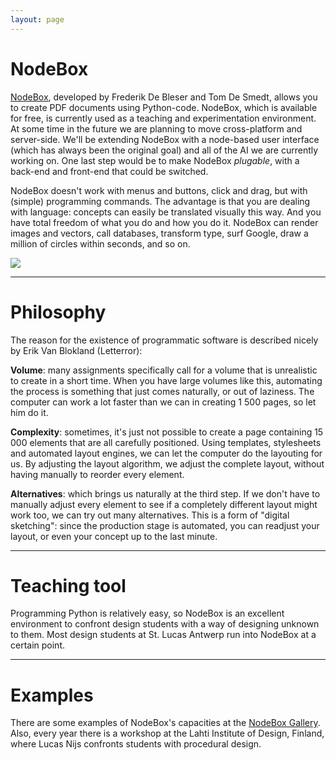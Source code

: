 ```yaml
---
layout: page
---
```

<h1>NodeBox</h1>

<p><a href="http://nodebox.net">NodeBox</a>, developed by Frederik De Bleser and Tom De Smedt, allows you to create PDF documents using Python-code. NodeBox, which is available for free, is currently used as a teaching and experimentation environment. At some time in the future we are planning to move cross-platform and server-side. We'll be extending NodeBox with a node-based user interface (which has always been the original goal) and all of the AI we are currently working on. One last step would be to make NodeBox <em>plugable</em>, with a back-end and front-end that could be switched.</p>

<p>NodeBox doesn't work with menus and buttons, click and drag, but with (simple) programming commands. The advantage is that you are dealing with language: concepts can easily be translated visually this way. And you have total freedom of what you do and how you do it. NodeBox can render images and vectors, call databases, transform type, surf Google, draw a million of circles within seconds, and so on.</p>

<p><img src="http://nodebox.net/code/static/media/features-example.jpg" /></p>

<hr />

<h1>Philosophy</h1>

<p>The reason for the existence of programmatic software is described nicely by Erik Van Blokland (Letterror):</p>

<p><strong>Volume</strong>: many assignments specifically call for a volume that is unrealistic to create in a short time. When you have large volumes like this, automating the process is something that just comes naturally, or out of laziness. The computer can work a lot faster than we can in creating 1 500 pages, so let him do it.</p>

<p><strong>Complexity</strong>: sometimes, it's just not possible to create a page containing 15 000 elements that are all carefully positioned. Using templates, stylesheets and automated layout engines, we can let the computer do the layouting for us. By adjusting the layout algorithm, we adjust the complete layout, without having manually to reorder every element.</p>

<p><strong>Alternatives</strong>: which brings us naturally at the third step. If we don't have to manually adjust every element to see if a completely different layout might work too, we can try out many alternatives. This is a form of "digital sketching": since the production stage is automated, you can readjust your layout, or even your concept up to the last minute.</p>

<hr />

<h1>Teaching tool</h1>

<p>Programming Python is relatively easy, so NodeBox is an excellent environment to confront design students with a way of designing unknown to them. Most design students at St. Lucas Antwerp run into NodeBox at a certain point.</p>

<hr />

<h1>Examples</h1>

<p>There are some examples of NodeBox's capacities at the <a href="http://nodebox.net/code/index.php/Gallery">NodeBox Gallery</a>. Also, every year there is a workshop at the Lahti Institute of Design, Finland, where Lucas Nijs confronts students with procedural design.</p>
